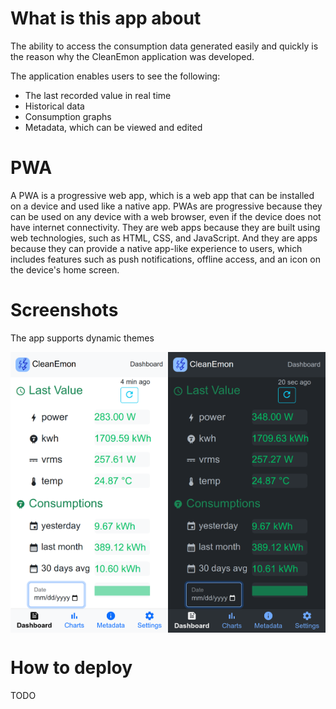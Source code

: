 # What is this app about
The ability to access the consumption data generated easily and quickly is the reason why the CleanEmon application was developed.

The application enables users to see the following:

- The last recorded value in real time
- Historical data
- Consumption graphs
- Metadata, which can be viewed and edited

# PWA

A PWA is a progressive web app, which is a web app that can be installed on a device and used like a native app. PWAs are progressive because they can be used on any device with a web browser, even if the device does not have internet connectivity. They are web apps because they are built using web technologies, such as HTML, CSS, and JavaScript. And they are apps because they can provide a native app-like experience to users, which includes features such as push notifications, offline access, and an icon on the device's home screen.

# Screenshots

The app supports dynamic themes

<div style="display: flex; flex-direction: row;">
  <img src="/repo_images/white_theme.png" alt="CleanEmon PWA white theme" width="50%"/>
  <img src="/repo_images/dark_theme.png" alt="CleanEmon PWA dark theme" width="50%"/>
</div>

# How to deploy
TODO 
